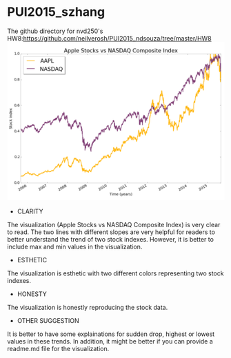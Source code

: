 # PUI2015_szhang
The github directory for nvd250's HW8:https://github.com/neilverosh/PUI2015_ndsouza/tree/master/HW8
![alt image](https://github.com/seuen/PUI2015_szhang/blob/master/HW8/Peer%20Review/neil.png) 

* CLARITY

The visualization (Apple Stocks vs NASDAQ Composite Index) is very clear to read. The two lines with different slopes are very helpful for readers to better understand the trend of two stock indexes. However, it is better to include max and min values in the visualization.

* ESTHETIC

The visualization is esthetic with two different colors representing two stock indexes. 

* HONESTY

The visualization is honestly reproducing the stock data.

* OTHER SUGGESTION

It is better to have some explainations for sudden drop, highest or lowest values in these trends. In addition, it might be better if you can provide a readme.md file for the visualization.

